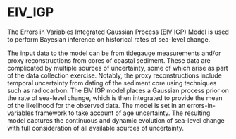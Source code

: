 # EIV_IGP
The Errors in Variables Integrated Gaussian Process (EIV IGP) Model is used to perform Bayesian inference on historical rates of sea-level change. 

The input data to the model can be from tidegauge measurements and/or proxy reconstructions from cores of coastal sediment. These data are complicated by multiple sources of uncertainty, some of
which arise as part of the data collection exercise. Notably, the proxy reconstructions include temporal uncertainty from dating of the sediment core using
techniques such as radiocarbon. The EIV IGP model places a Gaussian process prior on the rate of sea-level change, which is then integrated to provide the mean of the likelihood for the observed data. The model is set
in an errors-in-variables framework to take account of age uncertainty. The resulting model captures the continuous and dynamic evolution of sea-level
change with full consideration of all available sources of uncertainty.

